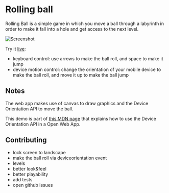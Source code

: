# Rolling ball

Rolling Ball is a simple game in which you move a ball through a labyrinth in order to make it fall into a hole and get access to the next level.

![Screenshot](http://www.francesco.iovine.name/mdn/rolling-ball/public_html/img/screenshots/rolling-ball.png)

Try it [live](http://goo.gl/NUfKQi):

- keyboard control: use arrows to make the ball roll, and space to make it jump
- device motion control: change the orientation of your mobile device to make the ball roll, and move it up to make the ball jump

## Notes

The web app makes use of canvas to draw graphics and the Device Orientation API to move the ball.

This demo is part of [this MDN page](https://developer.mozilla.org/en-US/Apps/Build/gather_and_modify_data/Keep_it_level_responding_to_device_orientation_changes) that explains how to use the Device Orientation API in a Open Web App.

## Contributing

- lock screen to landscape
- make the ball roll via deviceorientation event
- levels
- better look&feel
- better playability
- add tests
- open github issues
